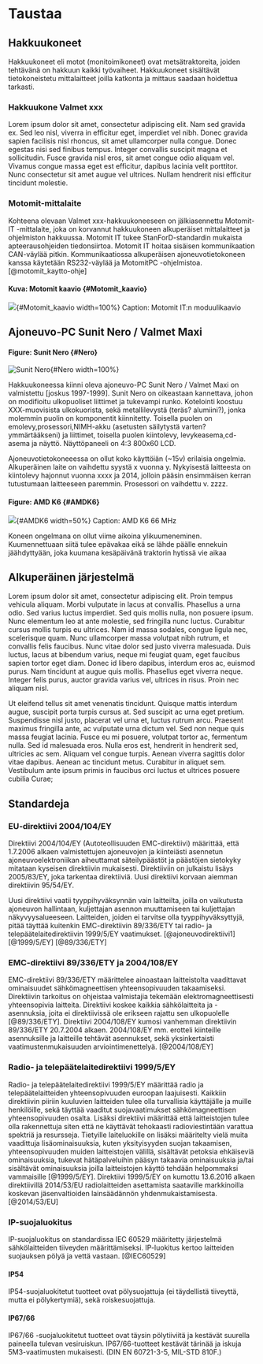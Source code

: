 <!-- 03:Taustaa !-->

# Taustaa

## Hakkuukoneet
Hakkuukoneet eli motot (monitoimikoneet) ovat metsätraktoreita, joiden tehtävänä on hakkuun kaikki työvaiheet. Hakkuukoneet sisältävät tietokoneistetu mittalaitteet joilla katkonta ja mittaus saadaan hoidettua tarkasti.

### Hakkuukone Valmet xxx
Lorem ipsum dolor sit amet, consectetur adipiscing elit. Nam sed gravida ex. Sed leo nisl, viverra in efficitur eget, imperdiet vel nibh. Donec gravida sapien facilisis nisl rhoncus, sit amet ullamcorper nulla congue. Donec egestas nisi sed finibus tempus. Integer convallis suscipit magna et sollicitudin. Fusce gravida nisl eros, sit amet congue odio aliquam vel. Vivamus congue massa eget est efficitur, dapibus lacinia velit porttitor. Nunc consectetur sit amet augue vel ultrices. Nullam hendrerit nisi efficitur tincidunt molestie.

### Motomit-mittalaite
Kohteena olevaan Valmet xxx-hakkuukoneeseen on jälkiasennettu Motomit-IT -mittalaite, joka on korvannut hakkuukoneen alkuperäiset mittalaitteet ja ohjelmiston hakkuussa. Motomit IT tukee StanForD-standardin mukaista apteerausohjeiden tiedonsiirtoa. Motomit IT hoitaa sisäisen kommunikaation CAN-väylää pitkin. Kommunikaatiossa alkuperäisen ajoneuvotietokoneen kanssa käytetään RS232-väylää ja MotomitPC -ohjelmistoa. [@motomit_kaytto-ohje]

#### Kuva: Motomit kaavio {#Motomit_kaavio}
![](../pictures/motomit_kaavio.png){#Motomit_kaavio width=100%}
Caption: Motomit IT:n moduulikaavio

## Ajoneuvo-PC Sunit Nero / Valmet Maxi
#### Figure: Sunit Nero {#Nero}
![Sunit Nero](../pictures/valmet_maxi.jpg){#Nero width=100%}

Hakkuukoneessa kiinni oleva ajoneuvo-PC Sunit Nero / Valmet Maxi on valmistettu [joskus 1997-1999]. Sunit Nero on oikeastaan kannettava, johon on modifioitu ulkopuoliset liittimet ja tukevampi runko. Kotelointi koostuu XXX-muovisista ulkokuorista, sekä metallilevystä (teräs? alumiini?), jonka molemmin puolin on komponentit kiinnitetty. Toisella puolen on emolevy,prosessori,NIMH-akku (asetusten säilytystä varten? ymmärtääkseni) ja liittimet, toisella puolen kiintolevy, levykeasema,cd-asema ja näyttö. Näyttöpaneeli on 4:3 800x60 LCD.

Ajoneuvotietokoneeessa on ollut koko käyttöiän (~15v) erilaisia ongelmia. Alkuperäinen laite on vaihdettu syystä x vuonna y. Nykyisestä laitteesta on kiintolevy hajonnut vuonna xxxx ja 2014, jolloin pääsin ensimmäisen kerran tutustumaan laitteeseen paremmin. Prosessori on vaihdettu v. zzzz.

#### Figure: AMD K6 {#AMDK6}
![](../pictures/processor.jpg){#AMDK6 width=50%}
Caption: AMD K6 66 MHz

Koneen ongelmana on ollut viime aikoina ylikuumeneminen. Kuumennettuaan siitä tulee epävakaa eikä se lähde päälle ennekuin jäähdyttyään, joka kuumana kesäpäivänä traktorin hytissä vie aikaa

## Alkuperäinen järjestelmä
Lorem ipsum dolor sit amet, consectetur adipiscing elit. Proin tempus vehicula aliquam. Morbi vulputate in lacus at convallis. Phasellus a urna odio. Sed varius luctus imperdiet. Sed quis mollis nulla, non posuere ipsum. Nunc elementum leo at ante molestie, sed fringilla nunc luctus. Curabitur cursus mollis turpis eu ultrices. Nam id massa sodales, congue ligula nec, scelerisque quam. Nunc ullamcorper massa volutpat nibh rutrum, et convallis felis faucibus. Nunc vitae dolor sed justo viverra malesuada. Duis luctus, lacus at bibendum varius, neque mi feugiat quam, eget faucibus sapien tortor eget diam. Donec id libero dapibus, interdum eros ac, euismod purus. Nam tincidunt at augue quis mollis. Phasellus eget viverra neque. Integer felis purus, auctor gravida varius vel, ultrices in risus. Proin nec aliquam nisl.

Ut eleifend tellus sit amet venenatis tincidunt. Quisque mattis interdum augue, suscipit porta turpis cursus at. Sed suscipit ac urna eget pretium. Suspendisse nisl justo, placerat vel urna et, luctus rutrum arcu. Praesent maximus fringilla ante, ac vulputate urna dictum vel. Sed non neque quis massa feugiat lacinia. Fusce eu mi posuere, volutpat tortor ac, fermentum nulla. Sed id malesuada eros. Nulla eros est, hendrerit in hendrerit sed, ultricies ac sem. Aliquam vel congue turpis. Aenean viverra sagittis dolor vitae dapibus. Aenean ac tincidunt metus. Curabitur in aliquet sem. Vestibulum ante ipsum primis in faucibus orci luctus et ultrices posuere cubilia Curae;

## Standardeja

### EU-direktiivi 2004/104/EY
Direktiivi 2004/104/EY (Autoteollisuuden EMC-direktiivi) määrittää, että 1.7.2006 alkaen valmistettujen ajoneuvojen ja kiinteiästi asennetun ajoneuvoelektroniikan aiheuttamat säteilypäästöt ja päästöjen sietokyky mitataan kyseisen direktiivin mukaisesti. Direktiiviin on julkaistu lisäys 2005/83/EY, joka tarkentaa direktiiviä. Uusi direktiivi korvaan aiemman direktiivin 95/54/EY.

Uusi direktiivi vaatii tyyppihyväksynnän vain laitteilta, joilla on vaikutusta ajoneuvon hallintaan, kuljettajan asennon muuttamiseen tai kuljettajan näkyvyysalueeseen. Laitteiden, joiden ei tarvitse olla tyyppihyväksyttyjä, pitää täyttää kuitenkin EMC-direktiivin 89/336/ETY tai radio- ja telepäätelaitedirektiivin 1999/5/EY vaatimukset. [@ajoneuvodirektiivi1] [@1999/5/EY] [@89/336/ETY]

### EMC-direktiivi 89/336/ETY ja 2004/108/EY 
EMC-direktiivi 89/336/ETY määrittelee ainoastaan laitteistolta vaadittavat ominaisuudet sähkömagneettisen yhteensopivuuden takaamiseksi. Direktiivin tarkoitus on ohjeistaa valmistajia tekemään elektromagneettisesti yhteensopivia laitteita. Direktiivi koskee kaikkia sähkölaitteita ja -asennuksia, joita ei direktiivissä ole erikseen rajattu sen ulkopuolelle [@89/336/ETY]. Direktiivi 2004/108/EY kumosi vanhemman direktiivin 89/336/ETY 20.7.2004 alkaen. 2004/108/EY mm. erotteli kiinteille asennuksille ja laitteille tehtävät asennukset, sekä yksinkertaisti vaatimustenmukaisuuden arviointimenettelyä. [@2004/108/EY]

### Radio- ja telepäätelaitedirektiivi 1999/5/EY
Radio- ja telepäätelaitedirektiivi 1999/5/EY määrittää radio ja telepäätelaitteiden yhteensopivuuden euroopan laajuisesti. Kaikkiin direktiivin piiriin kuuluvien laitteiden tulee olla turvallisia käyttäjälle ja muille henkilöille, sekä täyttää vaaditut suojavaatimukset sähkömagneettisen yhteensopivuuden osalta. Lisäksi direktiivi määrittää että laitteistojen tulee olla rakennettuja siten että ne käyttävät tehokaasti radioviestintään varattua spektriä ja resursseja. Tietyille laiteluokille on lisäksi määritelty vielä muita vaadittuja lisäominaisuuksia, kuten yksityisyyden suojan takaamisen, yhteensopivuuden muiden laitteistojen välillä, sisältävät petoksia ehkäiseviä ominaisuuksia, tukevat hätäpalveluihin pääsyn takaavia ominaisuuksia ja/tai sisältävät ominaisuuksia joilla laitteistojen käyttö tehdään helpommaksi vammaisille [@1999/5/EY]. Direktiivi 1999/5/EY on kumottu 13.6.2016 alkaen direktiivillä 2014/53/EU radiolaitteiden asettamista saataville markkinoilla koskevan jäsenvaltioiden lainsäädännön yhdenmukaistamisesta. [@2014/53/EU]


### IP-suojaluokitus
IP-suojaluokitus on standardissa  IEC 60529 määritetty järjestelmä sähkölaitteiden tiiveyden määrittämiseksi. IP-luokitus kertoo laitteiden suojauksen pölyä ja vettä vastaan. [@IEC60529]

#### IP54
IP54-suojaluokitetut tuotteet ovat pölysuojattuja (ei täydellistä tiiveyttä, mutta ei pölykertymiä), sekä roiskesuojattuja.

#### IP67/66
IP67/66 -suojaluokitetut tuotteet ovat täysin pölytiiviitä ja kestävät suurella paineella tulevan vesiruiskun. IP67/66-tuotteet kestävät tärinää ja iskuja 5M3-vaatimusten mukaisesti. (DIN EN 60721-3-5, MIL-STD 810F.)

<!-- 03:EOF !-->